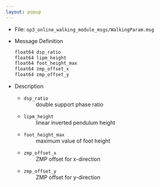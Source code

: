 ```yaml
---
layout: popup
---
```


- File: `op3_online_walking_module_msgs/WalkingParam.msg`

- Message Definition
    ```c
    float64 dsp_ratio
    float64 lipm_height
    float64 foot_height_max
    float64 zmp_offset_x
    float64 zmp_offset_y
    ```

- Description  

    * `dsp_ratio`   
&emsp;&emsp; double support phase ratio      

    * `lipm_height`    
&emsp;&emsp; linear inverted pendulum height   

    * `foot_height_max`    
&emsp;&emsp; maximum value of foot height   

    * `zmp_offset_x`    
&emsp;&emsp; ZMP offset for x-direction   

    * `zmp_offset_y`    
&emsp;&emsp; ZMP offset for y-direction   
